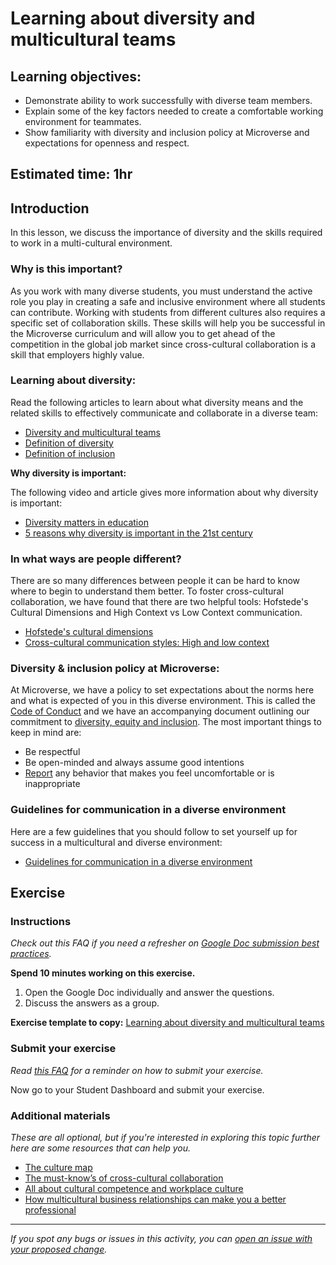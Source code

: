 # Learning about diversity and multicultural teams

## Learning objectives:

- Demonstrate ability to work successfully with diverse team members.
- Explain some of the key factors needed to create a comfortable working environment for teammates.
- Show familiarity with diversity and inclusion policy at Microverse and expectations for openness and respect.

## Estimated time: 1hr

## Introduction

In this lesson, we discuss the importance of diversity and the skills required to work in a multi-cultural environment.

### Why is this important?

As you work with many diverse students, you must understand the active role you play in creating a safe and inclusive environment where all students can contribute. Working with students from different cultures also requires a specific set of collaboration skills. These skills will help you be successful in the Microverse curriculum and will allow you to get ahead of the competition in the global job market since cross-cultural collaboration is a skill that employers highly value.

### Learning about diversity:

Read the following articles to learn about what diversity means and the related skills to effectively communicate and collaborate in a diverse team:

- [Diversity and multicultural teams](diversity-and-multicultural-teams.md)
- [Definition of diversity](https://resources.workable.com/hr-terms/diversity-definition)
- [Definition of inclusion](https://www.inclusion.me.uk/news/what_does_inclusion_mean)

**Why diversity is important:**

The following video and article gives more information about why diversity is important:

- [Diversity matters in education](https://www.youtube.com/watch?v=Rcw09YMDHuU)
- [5 reasons why diversity is important in the 21st century](https://ampglobalyouth.org/2020/06/20/5-reasons-diversity-important-21st-century/)

### In what ways are people different?

There are so many differences between people it can be hard to know where to begin to understand them better. To foster cross-cultural collaboration, we have found that there are two helpful tools: Hofstede's Cultural Dimensions and High Context vs Low Context communication.

- [Hofstede's cultural dimensions](https://www.mindtools.com/pages/article/newLDR_66.htm)
- [Cross-cultural communication styles: High and low context](https://www.communicaid.com/cross-cultural-training/blog/high-and-low-context/)

### Diversity & inclusion policy at Microverse: 

At Microverse, we have a policy to set expectations about the norms here and what is expected of you in this diverse environment. This is called the [Code of Conduct](https://www.notion.so/microverse/Code-of-Conduct-fb637972fe434dccb1004fd572007a59) and we have an accompanying document outlining our commitment to [diversity, equity and inclusion](https://www.notion.so/microverse/Diversity-equity-inclusion-6ee649cedd344727908b80d83a529d9f). The most important things to keep in mind are:

- Be respectful
- Be open-minded and always assume good intentions
- [Report](https://microverse.zendesk.com/hc/en-us/articles/1500007989921-Report-violations-of-the-Code-of-Conduct) any behavior that makes you feel uncomfortable or is inappropriate


### Guidelines for communication in a diverse environment

Here are a few guidelines that you should follow to set yourself up for success in a multicultural and diverse environment:

- [Guidelines for communication in a diverse environment](guidelines-for-communication-in-a-diverse-environment.md)

## Exercise

### Instructions

*Check out this FAQ if you need a refresher on [Google Doc submission best practices](https://microverse.zendesk.com/hc/en-us/articles/360063156813).*

**Spend 10 minutes working on this exercise.**

1. Open the Google Doc individually and answer the questions.
2. Discuss the answers as a group.

**Exercise template to copy:** [Learning about diversity and multicultural teams](https://docs.google.com/document/d/1RSYgkehkx9-AllIKd2BEtFddLGKSdV_0C46WBlIIx4I/edit?usp=sharing)

### Submit your exercise

*Read [this FAQ](https://microverse.zendesk.com/hc/en-us/articles/360061344234) for a reminder on how to submit your exercise.*

Now go to your Student Dashboard and submit your exercise.

### Additional materials

*These are all optional, but if you're interested in exploring this topic further here are some resources that can help you.*

- [The culture map](https://www.amazon.com/Culture-Map-Breaking-Invisible-Boundaries/dp/1610392507)
- [The must-know’s of cross-cultural collaboration](https://medium.com/swlh/a-guide-to-your-globalizing-career-necessary-know-hows-for-cross-cultural-collaborations-950a4d09acd7)
- [All about cultural competence and workplace culture](https://www.indeed.com/career-advice/career-development/cultural-competence)
- [How multicultural business relationships can make you a better professional](https://www.forbes.com/sites/forbesagencycouncil/2017/03/24/how-multicultural-business-relationships-can-make-you-a-better-professional/?sh=3a9f60446c44)


------

_If you spot any bugs or issues in this activity, you can [open an issue with your proposed change](https://github.com/microverseinc/curriculum-transversal-skills/blob/main/git-github/articles/open_issue.md)._
